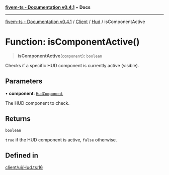 [**fivem-ts - Documentation v0.4.1**](../../../../../README.md) • **Docs**

***

[fivem-ts - Documentation v0.4.1](../../../../../README.md) / [Client](../../../README.md) / [Hud](../README.md) / isComponentActive

# Function: isComponentActive()

> **isComponentActive**(`component`): `boolean`

Checks if a specific HUD component is currently active (visible).

## Parameters

• **component**: [`HudComponent`](../../../enumerations/HudComponent.md)

The HUD component to check.

## Returns

`boolean`

`true` if the HUD component is active, `false` otherwise.

## Defined in

[client/ui/Hud.ts:16](https://github.com/Purpose-Dev/fivem-ts/blob/main/src/client/ui/Hud.ts#L16)

